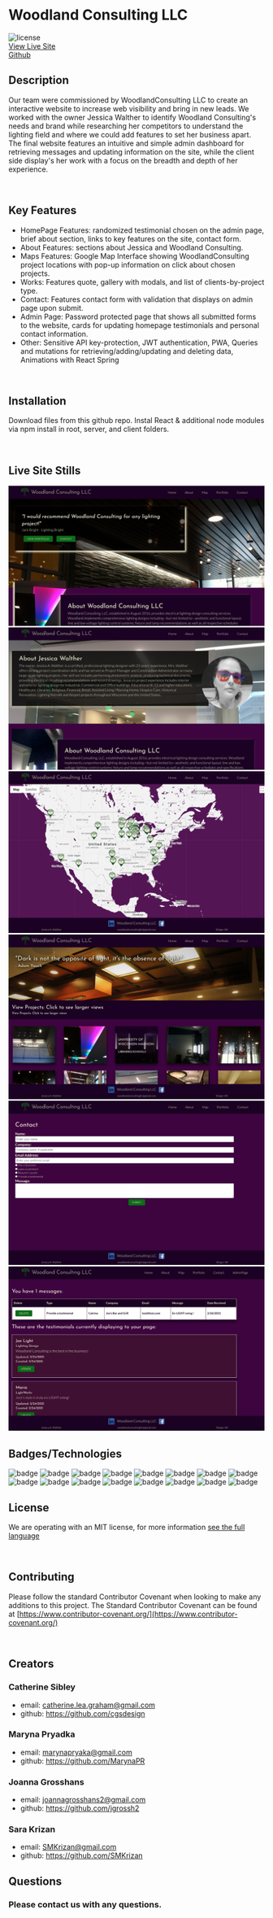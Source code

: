# Woodland Consulting LLC

![license](https://img.shields.io/badge/MIT-License-brightgreen)
<br>
 [View Live Site](https://woodland-consulting.herokuapp.com/)
<br>
 [Github](https://github.com/SMKrizan/WoodlandConsultingLLC)
</br>


## Description 

Our team were commissioned by WoodlandConsulting LLC to create an interactive website to increase web visibility and bring in new leads. We worked with the owner Jessica Walther to identify Woodland Consulting's needs and brand while researching her competitors to understand the lighting field and where we could add features to set her business apart. The final website features an intuitive and simple admin dashboard for retrieving messages and updating information on the site, while the client side display's her work with a focus on the breadth and depth of her experience. 

</br>

## Key Features
* HomePage Features: randomized testimonial chosen on the admin page, brief about section, links to key features on the site, contact form.
* About Features: sections about Jessica and Woodland Consulting.
* Maps Features: Google Map Interface showing WoodlandConsulting project locations with pop-up information on click about chosen projects.
* Works: Features quote, gallery with modals, and list of clients-by-project type.
* Contact: Features contact form with validation that displays on admin page upon submit.
* Admin Page: Password protected page that shows all submitted forms to the website, cards for updating homepage testimonials and personal contact information.  
* Other: 
Sensitive API key-protection,
JWT authentication,
PWA,
Queries and mutations for retrieving/adding/updating and deleting data,
Animations with React Spring

</br>

## Installation
Download files from this github repo. Instal React & additional node modules via npm install in root, server, and client folders.

</br>

## Live Site Stills
![Home](./READMEimages/home.png)
</br>
![About](./READMEimages/about.png)
</br>
![Map](./READMEimages/map.png)
</br>
![Portfolio](./READMEimages/gallery.png)
</br>
![Contact](./READMEimages/contact.png)
</br>
![Admin](./READMEimages/admin.png)


## Badges/Technologies

![badge](https://img.shields.io/badge/MERN-Stack-orange)
![badge](https://img.shields.io/badge/Apollo-brightgreen)
![badge](https://img.shields.io/badge/GraphQL-brightgreen)
![badge](https://img.shields.io/badge/MongoDBAtlas-brightgreen)
![badge](https://img.shields.io/badge/ReactSpring-brightgreen)
![badge](https://img.shields.io/badge/GoogleMapsAPI-brightgreen)
![badge](https://img.shields.io/badge/ServiceWorkers-brightgreen)
![badge](https://img.shields.io/badge/JS-brightgreen)
![badge](https://img.shields.io/badge/CSS-brightgreen)
![badge](https://img.shields.io/badge/React-brightgreen)
![badge](https://img.shields.io/badge/NodeJS-brightgreen)
![badge](https://img.shields.io/badge/Express-brightgreen)
![badge](https://img.shields.io/badge/Heroku-brightgreen)
![badge](https://img.shields.io/badge/JWT-brightgreen)
![badge](https://img.shields.io/badge/ifEnv-brightgreen)
![badge](https://img.shields.io/badge/Workbox-brightgreen)

## License
We are operating with an MIT license, for more information [see the full language](https://choosealicense.com/licenses/mit)

</br>

## Contributing
  Please follow the standard Contributor Covenant when looking to make any additions to this project. The Standard Contributor Covenant can be found at [https://www.contributor-covenant.org/](https://www.contributor-covenant.org/)

</br>

## Creators

### Catherine Sibley
* email: catherine.lea.graham@gmail.com
* github: https://github.com/cgsdesign

### Maryna Pryadka
* email:  marynapryaka@gmail.com
* github: https://github.com/MarynaPR

### Joanna Grosshans
* email: joannagrosshans2@gmail.com
* github: https://github.com/jgrossh2

### Sara Krizan
* email: SMKrizan@gmail.com
* github: https://github.com/SMKrizan


## Questions
### Please contact us with any questions.